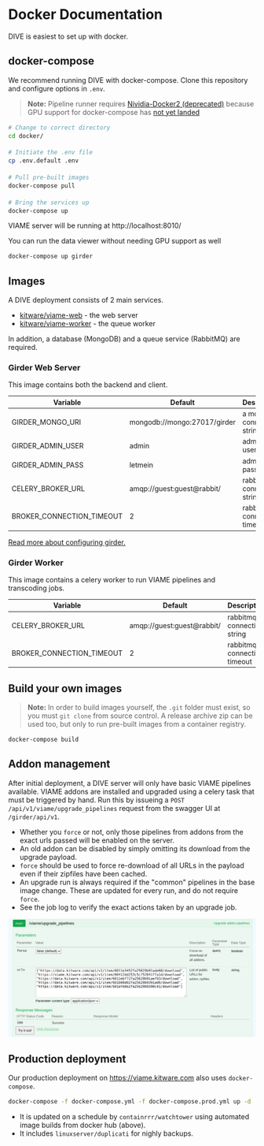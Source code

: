 # Docker Documentation

DIVE is easiest to set up with docker.

## docker-compose

We recommend running DIVE with docker-compose. Clone this repository and configure options in `.env`.

> **Note:** Pipeline runner requires [Nividia-Docker2 (deprecated)](https://github.com/nvidia/nvidia-docker/wiki/Installation-(version-2.0)) because GPU support for docker-compose has [not yet landed](https://github.com/docker/compose/issues/6691)

``` bash
# Change to correct directory
cd docker/

# Initiate the .env file
cp .env.default .env

# Pull pre-built images
docker-compose pull

# Bring the services up
docker-compose up
```

VIAME server will be running at http://localhost:8010/

You can run the data viewer without needing GPU support as well

``` bash
docker-compose up girder
```

## Images

A DIVE deployment consists of 2 main services.

* [kitware/viame-web](https://hub.docker.com/r/kitware/viame-web) - the web server
* [kitware/viame-worker](https://hub.docker.com/r/kitware/viame-worker) - the queue worker

In addition, a database (MongoDB) and a queue service (RabbitMQ) are required.

### Girder Web Server

This image contains both the backend and client.

| Variable | Default | Description |
|----------|---------|-------------|
| GIRDER_MONGO_URI | mongodb://mongo:27017/girder | a mongodb connection string |
| GIRDER_ADMIN_USER | admin | admin username |
| GIRDER_ADMIN_PASS | letmein | admin password |
| CELERY_BROKER_URL | amqp://guest:guest@rabbit/ | rabbitmq connection string |
| BROKER_CONNECTION_TIMEOUT | 2 | rabbitmq connection timeout |

[Read more about configuring girder.](https://girder.readthedocs.io/en/latest/)

### Girder Worker

This image contains a celery worker to run VIAME pipelines and transcoding jobs.

| Variable | Default | Description |
|----------|---------|-------------|
| CELERY_BROKER_URL | amqp://guest:guest@rabbit/ | rabbitmq connection string |
| BROKER_CONNECTION_TIMEOUT | 2 | rabbitmq connection timeout |

## Build your own images

> **Note:** In order to build images yourself, the `.git` folder must exist, so you must `git clone` from source control.  A release archive zip can be used too, but only to run pre-built images from a container registry.

``` bash
docker-compose build
```

## Addon management

After initial deployment, a DIVE server will only have basic VIAME pipelines available. VIAME addons are installed and upgraded using a celery task that must be triggered by hand. Run this by issueing a `POST /api/v1/viame/upgrade_pipelines` request from the swagger UI at `/girder/api/v1`.

* Whether you `force` or not, only those pipelines from addons from the exact urls passed will be enabled on the server.
* An old addon can be disabled by simply omitting its download from the upgrade payload.
* `force` should be used to force re-download of all URLs in the payload even if their zipfiles have been cached.
* An upgrade run is always required if the "common" pipelines in the base image change.  These are updated for every run, and do not require `force`.
* See the job log to verify the exact actions taken by an upgrade job.

![Upgrade Pipelines Swagger](/docs/images/UpgradePipelinesSwagger.png)

## Production deployment

Our production deployment on https://viame.kitware.com also uses `docker-compose`.

``` bash
docker-compose -f docker-compose.yml -f docker-compose.prod.yml up -d
```

* It is updated on a schedule by `containrrr/watchtower` using automated image builds from docker hub (above).
* It includes `linuxserver/duplicati` for nighly backups.
